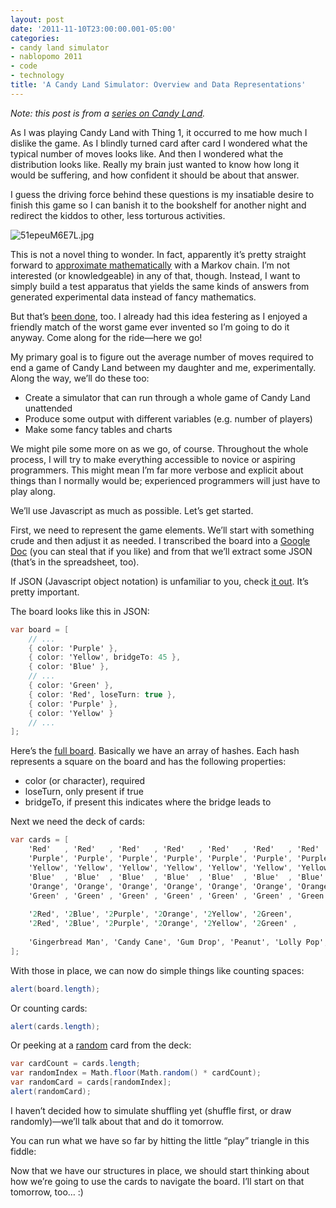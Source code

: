 ```yaml
---
layout: post
date: '2011-11-10T23:00:00.001-05:00'
categories:
- candy land simulator
- nablopomo 2011
- code
- technology
title: 'A Candy Land Simulator: Overview and Data Representations'
---
```



*Note: this post is from a *[*series on Candy Land*](http://blog.wassupy.com/search/label/Candy%20Land%20Simulator)*.*

As I was playing Candy Land with Thing 1, it occurred to me how much I dislike the game. As I blindly turned card after card I wondered what the typical number of moves looks like. And then I wondered what the distribution looks like. Really my brain just wanted to know how long it would be suffering, and how confident it should be about that answer.

I guess the driving force behind these questions is my insatiable desire to finish this game so I can banish it to the bookshelf for another night and redirect the kiddos to other, less torturous activities.

![51epeuM6E7L.jpg](51epeuM6E7L.jpg)

This is not a novel thing to wonder. In fact, apparently it’s pretty straight forward to [approximate mathematically](http://www.math.niu.edu/~rusin/uses-math/games/candyland/) with a Markov chain. I’m not interested (or knowledgeable) in any of that, though. Instead, I want to simply build a test apparatus that yields the same kinds of answers from generated experimental data instead of fancy mathematics.

But that’s [been done](http://forthplace.com/candyland-simulator/), too. I already had this idea festering as I enjoyed a friendly match of the worst game ever invented so I’m going to do it anyway. Come along for the ride—here we go!

My primary goal is to figure out the average number of moves required to end a game of Candy Land between my daughter and me, experimentally. Along the way, we’ll do these too:  <ul>   <li>Create a simulator that can run through a whole game of Candy Land unattended </li>    <li>Produce some output with different variables (e.g. number of players) </li>    <li>Make some fancy tables and charts </li> </ul>

We might pile some more on as we go, of course. Throughout the whole process, I will try to make everything accessible to novice or aspiring programmers. This might mean I’m far more verbose and explicit about things than I normally would be; experienced programmers will just have to play along.

We’ll use Javascript as much as possible. Let’s get started.

First, we need to represent the game elements. We’ll start with something crude and then adjust it as needed. I transcribed the board into a [Google Doc](https://docs.google.com/spreadsheet/ccc?key=0AveyCDgGdW3edElxUnUtQS1rdUpaaWtaTFpZRnZNYVE&amp;hl=en_US#gid=0) (you can steal that if you like) and from that we’ll extract some JSON (that’s in the spreadsheet, too).

If JSON (Javascript object notation) is unfamiliar to you, check [it out](http://www.json.org/). It’s pretty important.

The board looks like this in JSON:  
```cs
var board = [
    // ...
    { color: 'Purple' },
    { color: 'Yellow', bridgeTo: 45 },
    { color: 'Blue' },
    // ...
    { color: 'Green' },
    { color: 'Red', loseTurn: true },
    { color: 'Purple' },
    { color: 'Yellow' }
    // ...
];
```



Here’s the [full board](http://jsfiddle.net/mharen/crgAX/3/). Basically we have an array of hashes. Each hash represents a square on the board and has the following properties:

<ul>
  <li>color (or character), required </li>

  <li>loseTurn, only present if true </li>

  <li>bridgeTo, if present this indicates where the bridge leads to </li>
</ul>


Next we need the deck of cards:


```cs
var cards = [
    'Red'   , 'Red'   , 'Red'   , 'Red'   , 'Red'   , 'Red'   , 'Red'   , 'Red'   ,
    'Purple', 'Purple', 'Purple', 'Purple', 'Purple', 'Purple', 'Purple', 'Purple',
    'Yellow', 'Yellow', 'Yellow', 'Yellow', 'Yellow', 'Yellow', 'Yellow', 'Yellow',
    'Blue'  , 'Blue'  , 'Blue'  , 'Blue'  , 'Blue'  , 'Blue'  , 'Blue'  , 'Blue'  ,
    'Orange', 'Orange', 'Orange', 'Orange', 'Orange', 'Orange', 'Orange', 'Orange',
    'Green' , 'Green' , 'Green' , 'Green' , 'Green' , 'Green' , 'Green' , 'Green' ,
    
    '2Red', '2Blue', '2Purple', '2Orange', '2Yellow', '2Green',
    '2Red', '2Blue', '2Purple', '2Orange', '2Yellow', '2Green' ,
    
    'Gingerbread Man', 'Candy Cane', 'Gum Drop', 'Peanut', 'Lolly Pop', 'Ice Cream Cone'
];
```



With those in place, we can now do simple things like counting spaces:


```cs
alert(board.length);
```



Or counting cards:


```cs
alert(cards.length);
```



Or peeking at a [random](https://developer.mozilla.org/en/JavaScript/Reference/Global_Objects/Math/random) card from the deck:


```cs
var cardCount = cards.length;
var randomIndex = Math.floor(Math.random() * cardCount);
var randomCard = cards[randomIndex];
alert(randomCard);
```



I haven’t decided how to simulate shuffling yet (shuffle first, or draw randomly)—we’ll talk about that and do it tomorrow.


You can run what we have so far by hitting the little “play” triangle in this fiddle:





Now that we have our structures in place, we should start thinking about how we’re going to use the cards to navigate the board. I’ll start on that tomorrow, too… :)